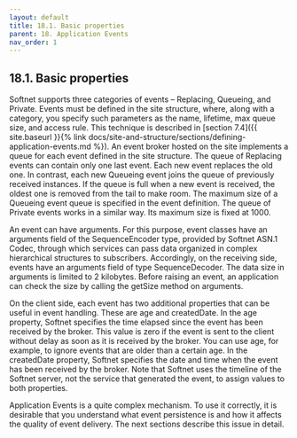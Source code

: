 ```yaml
---
layout: default
title: 18.1. Basic properties
parent: 18. Application Events
nav_order: 1
---
```


## 18.1. Basic properties

Softnet supports three categories of events – Replacing, Queueing, and Private. Events must be defined in the site structure, where, along with a category, you specify such parameters as the name, lifetime, max queue size, and access rule. This technique is described in [section 7.4]({{ site.baseurl }}{% link docs/site-and-structure/sections/defining-application-events.md %}). An event broker hosted on the site implements a queue for each event defined in the site structure. The queue of Replacing events can contain only one last event. Each new event replaces the old one. In contrast, each new Queueing event joins the queue of previously received instances. If the queue is full when a new event is received, the oldest one is removed from the tail to make room. The maximum size of a Queueing event queue is specified in the event definition. The queue of Private events works in a similar way. Its maximum size is fixed at 1000.  

An event can have arguments. For this purpose, event classes have an arguments field of the <span class="datatype">SequenceEncoder</span> type, provided by Softnet ASN.1 Codec, through which services can pass data organized in complex hierarchical structures to subscribers. Accordingly, on the receiving side, events have an arguments field of type <span class="datatype">SequenceDecoder</span>. The data size in arguments is limited to 2 kilobytes. Before raising an event, an application can check the size by calling the <span class="method">getSize</span> method on arguments.  

On the client side, each event has two additional properties that can be useful in event handling. These are <span class="field">age</span> and <span class="field">createdDate</span>. In the <span class="field">age</span> property, Softnet specifies the time elapsed since the event has been received by the broker. This value is zero if the event is sent to the client without delay as soon as it is received by the broker. You can use <span class="field">age</span>, for example, to ignore events that are older than a certain age. In the <span class="field">createdDate</span> property, Softnet specifies the date and time when the event has been received by the broker. Note that Softnet uses the timeline of the Softnet server, not the service that generated the event, to assign values to both properties.  

Application Events is a quite complex mechanism. To use it correctly, it is desirable that you understand what event persistence is and how it affects the quality of event delivery. The next sections describe this issue in detail.
